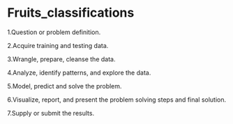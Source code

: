 # Fruits_classifications

1.Question or problem definition.

2.Acquire training and testing data.

3.Wrangle, prepare, cleanse the data.

4.Analyze, identify patterns, and explore the data.

5.Model, predict and solve the problem.

6.Visualize, report, and present the problem solving steps and final solution.

7.Supply or submit the results.
